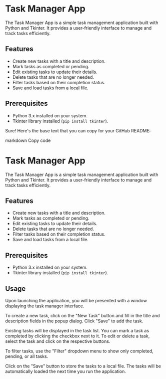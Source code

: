 # Task Manager App

The Task Manager App is a simple task management application built with Python and Tkinter. It provides a user-friendly interface to manage and track tasks efficiently.

## Features

- Create new tasks with a title and description.
- Mark tasks as completed or pending.
- Edit existing tasks to update their details.
- Delete tasks that are no longer needed.
- Filter tasks based on their completion status.
- Save and load tasks from a local file.

## Prerequisites

- Python 3.x installed on your system.
- Tkinter library installed (`pip install tkinter`).


Sure! Here's the base text that you can copy for your GitHub README:

markdown
Copy code
# Task Manager App

The Task Manager App is a simple task management application built with Python and Tkinter. It provides a user-friendly interface to manage and track tasks efficiently.

## Features

- Create new tasks with a title and description.
- Mark tasks as completed or pending.
- Edit existing tasks to update their details.
- Delete tasks that are no longer needed.
- Filter tasks based on their completion status.
- Save and load tasks from a local file.

## Prerequisites

- Python 3.x installed on your system.
- Tkinter library installed (`pip install tkinter`).


## Usage
Upon launching the application, you will be presented with a window displaying the task manager interface.

To create a new task, click on the "New Task" button and fill in the title and description fields in the popup dialog. Click "Save" to add the task.

Existing tasks will be displayed in the task list. You can mark a task as completed by clicking the checkbox next to it. To edit or delete a task, select the task and click on the respective buttons.

To filter tasks, use the "Filter" dropdown menu to show only completed, pending, or all tasks.

Click on the "Save" button to store the tasks to a local file. The tasks will be automatically loaded the next time you run the application.
